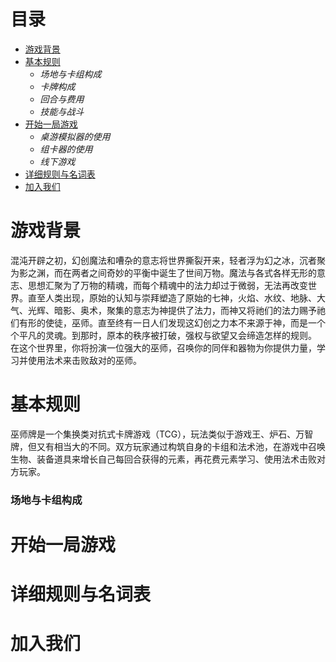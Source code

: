 # 目录

* [游戏背景](#游戏背景)
* [基本规则](#基本规则)
  * _场地与卡组构成_
  * _卡牌构成_
  * _回合与费用_
  * _技能与战斗_
* [开始一局游戏](#开始一局游戏)
  * _桌游模拟器的使用_
  * _组卡器的使用_
  * _线下游戏_
* [详细规则与名词表](#详细规则与名词表)
* [加入我们](#加入我们)


# 游戏背景

混沌开辟之初，幻创魔法和嘈杂的意志将世界撕裂开来，轻者浮为幻之冰，沉者聚为影之渊，而在两者之间奇妙的平衡中诞生了世间万物。魔法与各式各样无形的意志、思想汇聚为了万物的精魂，而每个精魂中的法力却过于微弱，无法再改变世界。直至人类出现，原始的认知与崇拜塑造了原始的七神，火焰、水纹、地脉、大气、光辉、暗影、奥术，聚集的意志为神提供了法力，而神又将祂们的法力赐予祂们有形的使徒，巫师。直至终有一日人们发现这幻创之力本不来源于神，而是一个个平凡的灵魂。到那时，原本的秩序被打破，强权与欲望又会缔造怎样的规则。
在这个世界里，你将扮演一位强大的巫师，召唤你的同伴和器物为你提供力量，学习并使用法术来击败敌对的巫师。

# 基本规则

巫师牌是一个集换类对抗式卡牌游戏（TCG），玩法类似于游戏王、炉石、万智牌，但又有相当大的不同。双方玩家通过构筑自身的卡组和法术池，在游戏中召唤生物、装备道具来增长自己每回合获得的元素，再花费元素学习、使用法术击败对方玩家。

### 场地与卡组构成


# 开始一局游戏


# 详细规则与名词表


# 加入我们